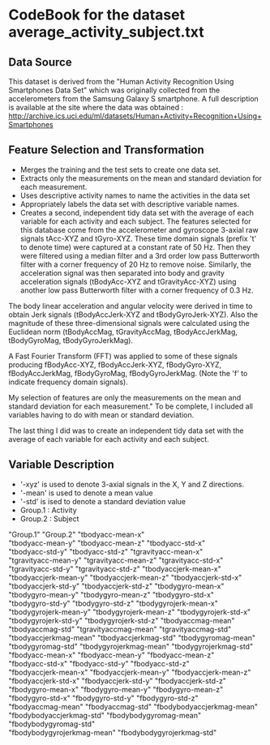 CodeBook for the dataset average_activity_subject.txt
======================================================

Data Source
------------
This dataset is derived from the "Human Activity Recognition Using Smartphones Data Set" which was originally collected from the accelerometers from the Samsung Galaxy S smartphone.  A full description is available at the site where the data was obtained : http://archive.ics.uci.edu/ml/datasets/Human+Activity+Recognition+Using+Smartphones

Feature Selection and Transformation
-------------------------------------

*    Merges the training and the test sets to create one data set.
*    Extracts only the measurements on the mean and standard deviation for each measurement. 
*    Uses descriptive activity names to name the activities in the data set
*    Appropriately labels the data set with descriptive variable names. 
*    Creates a second, independent tidy data set with the average of each variable for each activity and each subject. 
The features selected for this database come from the accelerometer and gyroscope 3-axial raw signals tAcc-XYZ and tGyro-XYZ. These time domain signals (prefix 't' to denote time) were captured at a constant rate of 50 Hz. Then they were filtered using a median filter and a 3rd order low pass Butterworth filter with a corner frequency of 20 Hz to remove noise. Similarly, the acceleration signal was then separated into body and gravity acceleration signals (tBodyAcc-XYZ and tGravityAcc-XYZ) using another low pass Butterworth filter with a corner frequency of 0.3 Hz.

The body linear acceleration and angular velocity were derived in time to obtain Jerk signals (tBodyAccJerk-XYZ and tBodyGyroJerk-XYZ). Also the magnitude of these three-dimensional signals were calculated using the Euclidean norm (tBodyAccMag, tGravityAccMag, tBodyAccJerkMag, tBodyGyroMag, tBodyGyroJerkMag).

A Fast Fourier Transform (FFT) was applied to some of these signals producing fBodyAcc-XYZ, fBodyAccJerk-XYZ, fBodyGyro-XYZ, fBodyAccJerkMag, fBodyGyroMag, fBodyGyroJerkMag. (Note the 'f' to indicate frequency domain signals).

My selection of features are only the measurements on the mean and standard deviation for each measurement." To be complete, I included all variables having to do with mean or standard deviation.

The last thing I did was to create an  independent tidy data set with the average of each variable for each activity and each subject.
 

Variable Description
-----------------------
* '-xyz' is used to denote 3-axial signals in the X, Y and Z directions.
* '-mean' is used to denote a mean value
* '-std' is ised to denote a standard deviation value
* Group.1                 : Activity
* Group.2                 : Subject

"Group.1"                   "Group.2"                   "tbodyacc-mean-x"          
"tbodyacc-mean-y"           "tbodyacc-mean-z"           "tbodyacc-std-x"           
"tbodyacc-std-y"            "tbodyacc-std-z"            "tgravityacc-mean-x"       
"tgravityacc-mean-y"        "tgravityacc-mean-z"        "tgravityacc-std-x"        
"tgravityacc-std-y"         "tgravityacc-std-z"         "tbodyaccjerk-mean-x"      
"tbodyaccjerk-mean-y"       "tbodyaccjerk-mean-z"       "tbodyaccjerk-std-x"       
"tbodyaccjerk-std-y"        "tbodyaccjerk-std-z"        "tbodygyro-mean-x"         
"tbodygyro-mean-y"          "tbodygyro-mean-z"          "tbodygyro-std-x"          
"tbodygyro-std-y"           "tbodygyro-std-z"           "tbodygyrojerk-mean-x"     
"tbodygyrojerk-mean-y"      "tbodygyrojerk-mean-z"      "tbodygyrojerk-std-x"      
"tbodygyrojerk-std-y"       "tbodygyrojerk-std-z"       "tbodyaccmag-mean"         
"tbodyaccmag-std"           "tgravityaccmag-mean"       "tgravityaccmag-std"       
"tbodyaccjerkmag-mean"      "tbodyaccjerkmag-std"       "tbodygyromag-mean"        
"tbodygyromag-std"          "tbodygyrojerkmag-mean"     "tbodygyrojerkmag-std"     
"fbodyacc-mean-x"           "fbodyacc-mean-y"           "fbodyacc-mean-z"          
"fbodyacc-std-x"            "fbodyacc-std-y"            "fbodyacc-std-z"           
"fbodyaccjerk-mean-x"       "fbodyaccjerk-mean-y"       "fbodyaccjerk-mean-z"      
"fbodyaccjerk-std-x"        "fbodyaccjerk-std-y"        "fbodyaccjerk-std-z"       
"fbodygyro-mean-x"          "fbodygyro-mean-y"          "fbodygyro-mean-z"         
"fbodygyro-std-x"           "fbodygyro-std-y"           "fbodygyro-std-z"          
"fbodyaccmag-mean"          "fbodyaccmag-std"           "fbodybodyaccjerkmag-mean" 
"fbodybodyaccjerkmag-std"   "fbodybodygyromag-mean"     "fbodybodygyromag-std"     
"fbodybodygyrojerkmag-mean" "fbodybodygyrojerkmag-std" 
 

